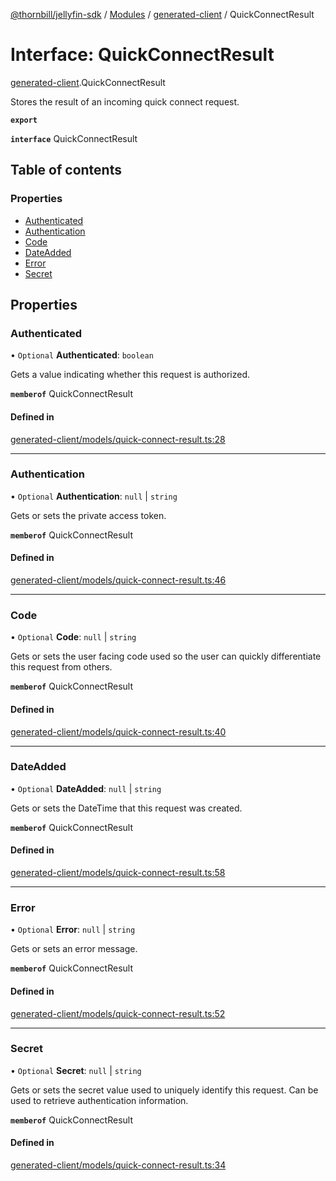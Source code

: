 [@thornbill/jellyfin-sdk](../README.md) / [Modules](../modules.md) / [generated-client](../modules/generated_client.md) / QuickConnectResult

# Interface: QuickConnectResult

[generated-client](../modules/generated_client.md).QuickConnectResult

Stores the result of an incoming quick connect request.

**`export`**

**`interface`** QuickConnectResult

## Table of contents

### Properties

- [Authenticated](generated_client.QuickConnectResult.md#authenticated)
- [Authentication](generated_client.QuickConnectResult.md#authentication)
- [Code](generated_client.QuickConnectResult.md#code)
- [DateAdded](generated_client.QuickConnectResult.md#dateadded)
- [Error](generated_client.QuickConnectResult.md#error)
- [Secret](generated_client.QuickConnectResult.md#secret)

## Properties

### Authenticated

• `Optional` **Authenticated**: `boolean`

Gets a value indicating whether this request is authorized.

**`memberof`** QuickConnectResult

#### Defined in

[generated-client/models/quick-connect-result.ts:28](https://github.com/thornbill/jellyfin-sdk-typescript/blob/b5d0506/src/generated-client/models/quick-connect-result.ts#L28)

___

### Authentication

• `Optional` **Authentication**: ``null`` \| `string`

Gets or sets the private access token.

**`memberof`** QuickConnectResult

#### Defined in

[generated-client/models/quick-connect-result.ts:46](https://github.com/thornbill/jellyfin-sdk-typescript/blob/b5d0506/src/generated-client/models/quick-connect-result.ts#L46)

___

### Code

• `Optional` **Code**: ``null`` \| `string`

Gets or sets the user facing code used so the user can quickly differentiate this request from others.

**`memberof`** QuickConnectResult

#### Defined in

[generated-client/models/quick-connect-result.ts:40](https://github.com/thornbill/jellyfin-sdk-typescript/blob/b5d0506/src/generated-client/models/quick-connect-result.ts#L40)

___

### DateAdded

• `Optional` **DateAdded**: ``null`` \| `string`

Gets or sets the DateTime that this request was created.

**`memberof`** QuickConnectResult

#### Defined in

[generated-client/models/quick-connect-result.ts:58](https://github.com/thornbill/jellyfin-sdk-typescript/blob/b5d0506/src/generated-client/models/quick-connect-result.ts#L58)

___

### Error

• `Optional` **Error**: ``null`` \| `string`

Gets or sets an error message.

**`memberof`** QuickConnectResult

#### Defined in

[generated-client/models/quick-connect-result.ts:52](https://github.com/thornbill/jellyfin-sdk-typescript/blob/b5d0506/src/generated-client/models/quick-connect-result.ts#L52)

___

### Secret

• `Optional` **Secret**: ``null`` \| `string`

Gets or sets the secret value used to uniquely identify this request. Can be used to retrieve authentication information.

**`memberof`** QuickConnectResult

#### Defined in

[generated-client/models/quick-connect-result.ts:34](https://github.com/thornbill/jellyfin-sdk-typescript/blob/b5d0506/src/generated-client/models/quick-connect-result.ts#L34)
